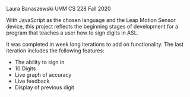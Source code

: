 Laura Banaszewski
UVM
CS 228
Fall 2020

With JavaScript as the chosen language and the Leap Motion Sensor device, this project reflects the beginning stages of development for a program that teaches a user how to
sign digits in ASL. 

It was completed in week long iterations to add on functionality. The last iteration includes the following features:
- The ability to sign in
- 10 Digits
- Live graph of accuracy
- Live feedback
- Display of previous digit
